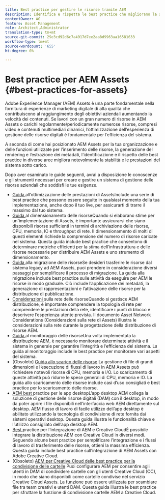 ```yaml
---
title: Best practice per gestire le risorse tramite AEM
description: Identifica e rispetta le best practice che migliorano la stabilità e le prestazioni del sistema sotto carico, a seconda della distribuzione AEM Assets e delle funzionalità utilizzate per acquisire ed elaborare le risorse.
contentOwner: AG
feature: Asset Management
role: Architect,Administrator
translation-type: tm+mt
source-git-commit: 29e3cd92d6c7a4917d7ee2aa8d9963aa16581633
workflow-type: tm+mt
source-wordcount: '655'
ht-degree: 0%

---
```



# Best practice per AEM Assets {#best-practices-for-assets}

Adobe Experience Manager (AEM) Assets è una parte fondamentale nella fornitura di esperienze di marketing digitale di alta qualità che contribuiscono al raggiungimento degli obiettivi aziendali aumentando la velocità dei contenuti. Se lavori con un gran numero di risorse in AEM Assets o carichi regolarmente/periodicamente numerose risorse, compresi video e contenuti multimediali dinamici, l’ottimizzazione dell’esperienza di gestione delle risorse digitali è fondamentale per l’efficienza del sistema.

A seconda di come hai posizionato AEM Assets per la tua organizzazione e delle funzioni utilizzate per l’inserimento delle risorse, la generazione del rendering e l’estrazione dei metadati, l’identificazione e il rispetto delle best practice in diverse aree migliora notevolmente la stabilità e le prestazioni del sistema sotto carico.

Dopo aver esaminato le guide seguenti, avrai a disposizione le conoscenze e gli strumenti necessari per creare e gestire un sistema di gestione delle risorse aziendali che soddisfi le tue esigenze.

* [Guida ](performance-tuning-guidelines.md)
all’ottimizzazione delle prestazioni di AssetsInclude una serie di best practice che possono essere seguite in qualsiasi momento della tua implementazione, anche dopo il tuo live, per assicurarti di trarre il massimo dal tuo sistema.
* [Guida ](assets-sizing-guide.md)
al dimensionamento delle risorseQuando si elaborano stime per un&#39;implementazione di Assets, è importante assicurarsi che siano disponibili risorse sufficienti in termini di archiviazione delle risorse, CPU, memoria, IO e throughput di rete. Il dimensionamento di molti di questi elementi richiede la comprensione del numero di risorse caricate nel sistema. Questa guida include best practice che consentono di determinare metriche efficienti per la stima dell’infrastruttura e delle risorse necessarie per distribuire AEM Assets e uno strumento di dimensionamento.
* [Guida ](assets-migration-guide.md)
alla migrazione delle risorseSe desideri trasferire le risorse dal sistema legacy ad AEM Assets, puoi prendere in considerazione diversi passaggi per semplificare il processo di migrazione. La guida alla migrazione include best practice sulle attività da eseguire per AEM le risorse in modo graduale. Ciò include l’applicazione dei metadati, la generazione di rappresentazioni e l’attivazione delle risorse per la distribuzione di pubblicazione.
* [Considerazioni ](assets-network-considerations.md)
sulla rete delle risorseQuando si gestisce AEM distribuzione, è importante comprendere la topologia di rete per comprendere le prestazioni della rete, identificare i punti di blocco e descrivere l’esperienza utente prevista. Il documento Asset Network Considerations (Considerazioni sulla rete di Assets) illustra le considerazioni sulla rete durante la progettazione della distribuzione di risorse AEM.
* [Guida ](assets-monitoring-best-practices.md)
al monitoraggio delle risorseUna volta implementata la distribuzione AEM, è necessario monitorare determinate attività e il sistema in generale per garantire l’integrità e l’efficienza del sistema. La guida al monitoraggio include le best practice per monitorare vari aspetti del sistema.
* (Obsoleto) [Guida allo scarico delle risorse](assets-offloading-best-practices.md)
La gestione di file di grandi dimensioni e l’esecuzione di flussi di lavoro in AEM Assets può richiedere notevoli risorse di CPU, memoria e I/O. Lo scaricamento di queste attività può ridurre le spese generali di CPU, memoria e IO. La guida allo scaricamento delle risorse include casi d’uso consigliati e best practice per lo scaricamento delle risorse.
* [AEM best ](https://helpx.adobe.com/experience-manager/desktop-app/aem-desktop-app-best-practices.html)
practice per le app desktopL’app desktop AEM collega la soluzione di gestione delle risorse digitali (DAM) con il desktop, in modo da poter aprire i file disponibili nell’interfaccia web AEM direttamente sul desktop. AEM flusso di lavoro di facile utilizzo dell’app desktop è abilitato utilizzando la tecnologia di condivisione di rete fornita dai sistemi operativi desktop. Questa guida illustra le funzionalità chiave e l’utilizzo consigliato dell’app desktop AEM.
* [Best ](aem-cc-integration-best-practices.md)
practice per l’integrazione di AEM e Creative CloudÈ possibile integrare la distribuzione AEM con Creative Cloud in diversi modi. Seguendo alcune best practice per semplificare l’integrazione e i flussi di lavoro di trasferimento delle risorse, ottieni la massima efficienza. Questa guida include best practice sull’integrazione di AEM Assets con Adobe Creative Cloud.
* (Obsoleto) [AEM per Creative Cloud delle best practice per la condivisione delle cartelle](aem-cc-folder-sharing-best-practices.md)
Puoi configurare AEM per consentire agli utenti in DAM di condividere cartelle con gli utenti Creative Cloud (CC), in modo che siano disponibili come cartelle condivise nel servizio Creative Cloud Assets. La funzione può essere utilizzata per scambiare file tra team creativi e utenti DAM. Questa guida illustra le best practice per sfruttare la funzione di condivisione cartelle AEM a Creative Cloud.
